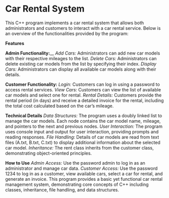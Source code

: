 # Car Rental System
This C++ program implements a car rental system that allows both administrators and customers to interact with a car rental service. Below is an overview of the functionalities provided by the program:

**Features**

**Admin Functionality:**__
*Add Cars:* Administrators can add new car models with their respective mileages to the list.
*Delete Cars:* Administrators can delete existing car models from the list by specifying their index.
*Display Cars:* Administrators can display all available car models along with their details.

**Customer Functionality:**
*Login:* Customers can log in using a password to access rental services.
*View Cars:* Customers can view the list of available car models and select one for rental.
*Rental Details:* Customers provide the rental period (in days) and receive a detailed invoice for the rental, including the total cost calculated based on the car’s mileage.

**Technical Details**
*Data Structures:* The program uses a doubly linked list to manage the car models. Each node contains the car model name, mileage, and pointers to the next and previous nodes.
*User Interaction:* The program uses console input and output for user interaction, providing prompts and reading responses.
*File Handling:* Details of car models are read from text files (A.txt, B.txt, C.txt) to display additional information about the selected car model.
*Inheritance:* The rent class inherits from the customer class, demonstrating object-oriented principles.

**How to Use**
*Admin Access:* Use the password admin to log in as an administrator and manage car data.
*Customer Access:* Use the password 1234 to log in as a customer, view available cars, select a car for rental, and generate an invoice.
This program provides a basic yet functional car rental management system, demonstrating core concepts of C++ including classes, inheritance, file handling, and data structures.
